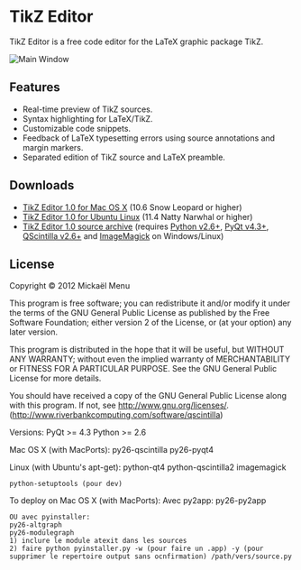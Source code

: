 TikZ Editor
===========

TikZ Editor is a free code editor for the LaTeX graphic package TikZ.

![Main Window](http://github.com/mickael-menu/TikZ-Editor/wiki/images/screenshot1.png)


Features
--------

- Real-time preview of TikZ sources.
- Syntax highlighting for LaTeX/TikZ.
- Customizable code snippets.
- Feedback of LaTeX typesetting errors using source annotations and margin markers.
- Separated edition of TikZ source and LaTeX preamble.


Downloads
---------

 - [TikZ Editor 1.0 for Mac OS X](http://github.com/downloads/mickael-menu/TikZ-Editor/TikZ%20Editor-1.0.dmg) (10.6 Snow Leopard or higher)
 - [TikZ Editor 1.0 for Ubuntu Linux](http://github.com/downloads/mickael-menu/TikZ-Editor/tikz-editor_1.0_all.deb) (11.4 Natty Narwhal or higher)
 - [TikZ Editor 1.0 source archive](http://github.com/downloads/mickael-menu/TikZ-Editor/tikz-editor_1.0.tgz) (requires [Python v2.6+](http://www.python.org/), [PyQt v4.3+](http://www.riverbankcomputing.co.uk/software/pyqt), [QScintilla v2.6+](http://www.riverbankcomputing.com/software/qscintilla) and [ImageMagick](http://www.imagemagick.org/) on Windows/Linux)


License
-------

Copyright © 2012 Mickaël Menu

This program is free software; you can redistribute it and/or modify it under the terms of the GNU General Public License as published by the Free Software Foundation; either version 2 of the License, or (at your option) any later version.

This program is distributed in the hope that it will be useful, but WITHOUT ANY WARRANTY; without even the implied warranty of MERCHANTABILITY or FITNESS FOR A PARTICULAR PURPOSE.  See the GNU General Public License for more details.

You should have received a copy of the GNU General Public License along with this program. If not, see <http://www.gnu.org/licenses/>.
(http://www.riverbankcomputing.com/software/qscintilla)

Versions:
	PyQt  >= 4.3
	Python >= 2.6

Mac OS X (with MacPorts):
	py26-qscintilla
	py26-pyqt4

Linux (with Ubuntu's apt-get):
	python-qt4
	python-qscintilla2
	imagemagick

	python-setuptools (pour dev)


To deploy on Mac OS X (with MacPorts):
	Avec py2app:
	py26-py2app

	OU avec pyinstaller:
	py26-altgraph
	py26-modulegraph
	1) inclure le module atexit dans les sources
	2) faire python pyinstaller.py -w (pour faire un .app) -y (pour supprimer le repertoire output sans ocnfirmation) /path/vers/source.py
